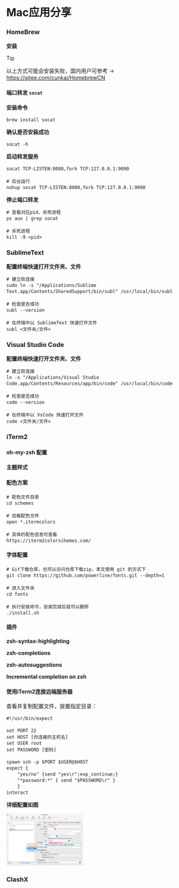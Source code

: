 # Mac应用分享

### HomeBrew

**安装**
<Linkcard url="https://brew.sh/" title="官方" description="https://brew.sh/"/>

> [!TIP]
> 以上方式可能会安装失败，国内用户可参考 -> https://gitee.com/cunkai/HomebrewCN

#### 端口转发 `socat`

**安装命令**
```shell
brew install socat
```

**确认是否安装成功**

```shell
socat -h
```

**启动转发服务**
```shell
socat TCP-LISTEN:8080,fork TCP:127.0.0.1:9090

# 后台运行 
nohup socat TCP-LISTEN:8080,fork TCP:127.0.0.1:9090
```

**停止端口转发**
```shell
# 查看对应pid，杀死进程
ps aux | grep socat

# 杀死进程
kill -9 <pid>
```

### SublimeText

**配置终端快速打开文件夹、文件**

```shell
# 建立软连接
sudo ln -s "/Applications/Sublime Text.app/Contents/SharedSupport/bin/subl" /usr/local/bin/subl

# 检查是否成功
subl --version

# 在终端中以 SublimeText 快速打开文件
subl <文件夹/文件>
```

### Visual Studio Code

**配置终端快速打开文件夹、文件**

```shell
# 建立软连接
ln -s "/Applications/Visual Studio Code.app/Contents/Resources/app/bin/code" /usr/local/bin/code

# 检查是否成功
code --version

# 在终端中以 VsCode 快速打开文件
code <文件夹/文件>
```

### iTerm2 

#### oh-my-zsh 配置

<Linkcard url="https://ohmyz.sh/" title="官方地址" description="https://ohmyz.sh/"/>

#### 主题样式

<Linkcard url="https://github.com/ohmyzsh/ohmyzsh/wiki/themes" title="oh-my-zsh 官方主题样式" description="https://github.com/ohmyzsh/ohmyzsh/wiki/themes"/>

#### 配色方案

<Linkcard url="https://github.com/mbadolato/iTerm2-Color-Schemes" title="参考仓库" description="https://github.com/mbadolato/iTerm2-Color-Schemes"/>

```shell
# 配色文件目录
cd schemes

# 加载配色文件
open *.itermcolors

# 具体的配色信息可查看
https://iterm2colorschemes.com/
```

#### 字体配置

<Linkcard url="https://github.com/powerline/fonts" title="参考仓库" description="https://github.com/powerline/fonts"/>

```shell
# Git下载仓库，也可以访问仓库下载zip，本文使用 git 的方式下
git clone https://github.com/powerline/fonts.git --depth=1

# 进入文件夹
cd fonts

# 执行安装命令，安装完成后就可以删除
./install.sh
```

#### 插件

**zsh-syntax-highlighting**

<Linkcard url="https://github.com/zsh-users/zsh-syntax-highlighting" title="高亮插件仓库" description="https://github.com/zsh-users/zsh-syntax-highlighting"/>

**zsh-completions**

<Linkcard url="https://github.com/zsh-users/zsh-completions" title="补全插件仓库" description="https://github.com/zsh-users/zsh-completions"/>

**zsh-autosuggestions**

<Linkcard url="https://github.com/zsh-users/zsh-autosuggestions" title="历史命令补全插件仓库" description="https://github.com/zsh-users/zsh-autosuggestions"/>

**Incremental completion on zsh**

<Linkcard url="https://mimosa-pudica.net/zsh-incremental.html" title="实时命令提示插件" description="https://mimosa-pudica.net/zsh-incremental.html"/>

#### 使用iTerm2连接远端服务器

查看并复制配置文件，放置指定目录：
```shell
#!/usr/bin/expect

set PORT 22
set HOST [你连接的主机名]
set USER root
set PASSWORD [密码]

spawn ssh -p $PORT $USER@$HOST
expect {
    "yes/no" {send "yes\r";exp_continue;}
    "*password:*" { send "$PASSWORD\r" }
    }
interact
```

**详细配置如图**
<p>
<img src="../public/img/mac/iTerm2.png" width="40%" height="30%" alt="最终示例图">
</p>

### ClashX
<Linkcard url="https://bucd.me/#/register?code=49v7nXMT" title="Bucd" description="推荐梯子"/>

